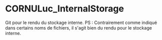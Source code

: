 # CORNULuc_InternalStorage
Git pour le rendu du stockage interne. PS : Contrairement comme indiqué dans certains noms de fichiers, il s'agit bien du rendu pour le stockage interne.
